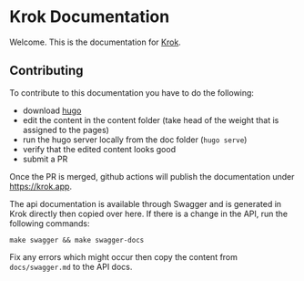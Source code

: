 # Krok Documentation

Welcome. This is the documentation for [Krok](https://krok.app).

## Contributing

To contribute to this documentation you have to do the following:

- download [hugo](https://github.com/gohugoio/hugo/releases)
- edit the content in the content folder (take head of the weight that is assigned to the pages)
- run the hugo server locally from the doc folder (`hugo serve`)
- verify that the edited content looks good
- submit a PR

Once the PR is merged, github actions will publish the documentation under https://krok.app.

The api documentation is available through Swagger and is generated in Krok directly
then copied over here. If there is a change in the API, run the following commands:

```
make swagger && make swagger-docs
```

Fix any errors which might occur then copy the content from `docs/swagger.md` to the API docs.
